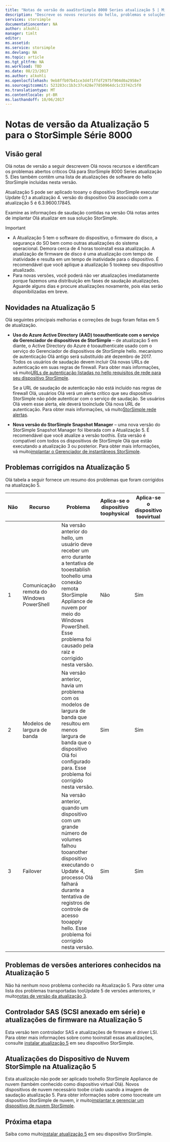 ```yaml
---
title: "Notas de versão do aaaStorSimple 8000 Series atualização 5 | Microsoft Docs"
description: "Descreve os novos recursos do hello, problemas e soluções alternativas para StorSimple 8000 Series atualização 5."
services: storsimple
documentationcenter: NA
author: alkohli
manager: timlt
editor: 
ms.assetid: 
ms.service: storsimple
ms.devlang: NA
ms.topic: article
ms.tgt_pltfrm: NA
ms.workload: TBD
ms.date: 08/23/2017
ms.author: alkohli
ms.openlocfilehash: 9eb8ffb97b41ce3d4f1ffdf2975f904d0a2958e7
ms.sourcegitcommit: 523283cc1b3c37c428e77850964dc1c33742c5f0
ms.translationtype: MT
ms.contentlocale: pt-BR
ms.lasthandoff: 10/06/2017
---
```

# <a name="storsimple-8000-series-update-5-release-notes"></a>Notas de versão da Atualização 5 para o StorSimple Série 8000

## <a name="overview"></a>Visão geral

Olá notas de versão a seguir descrevem Olá novos recursos e identificam os problemas abertos críticos Olá para StorSimple 8000 Series atualização 5. Eles também contêm uma lista de atualizações de software do hello StorSimple incluídas nesta versão.

Atualização 5 pode ser aplicado tooany o dispositivo StorSimple executar Update 0,1 a atualização 4. versão do dispositivo Olá associado com a atualização 5 é 6.3.9600.17845.

Examine as informações de saudação contidas na versão Olá notas antes de implantar Olá atualizar em sua solução StorSimple.

> [!IMPORTANT]
> * A Atualização 5 tem o software do dispositivo, o firmware do disco, a segurança do SO bem como outras atualizações do sistema operacional. Demora cerca de 4 horas tooinstall essa atualização. A atualização de firmware de disco é uma atualização com tempo de inatividade e resulta em um tempo de inatividade para o dispositivo. É recomendável que você aplique a atualização 5 tookeep seu dispositivo atualizado.
> * Para novas versões, você poderá não ver atualizações imediatamente porque fazemos uma distribuição em fases de saudação atualizações. Aguarde alguns dias e procure atualizações novamente, pois elas serão disponibilizadas em breve.

## <a name="whats-new-in-update-5"></a>Novidades na Atualização 5

Olá seguintes principais melhorias e correções de bugs foram feitas em 5 de atualização.

* **Uso do Azure Active Directory (AAD) tooauthenticate com o serviço do Gerenciador de dispositivos de StorSimple** – de atualização 5 em diante, o Active Directory do Azure é tooauthenticate usado com o serviço do Gerenciador de dispositivos de StorSimple hello. mecanismo de autenticação Olá antigo será substituído até dezembro de 2017. Todos os usuários de saudação devem incluir Olá novas URLs de autenticação em suas regras de firewall. Para obter mais informações, vá muito[URLs de autenticação listadas no hello requisitos de rede para seu dispositivo StorSimple](storsimple-8000-system-requirements.md#url-patterns-for-azure-portal).

    Se a URL de saudação de autenticação não está incluído nas regras de firewall Olá, usuários Olá verá um alerta crítico que seu dispositivo StorSimple não pôde autenticar com o serviço de saudação. Se usuários Olá veem esse alerta, ele deverá tooinclude Olá nova URL de autenticação. Para obter mais informações, vá muito[StorSimple rede alertas](storsimple-8000-manage-alerts.md#networking-alerts).

* **Nova versão do StorSimple Snapshot Manager** – uma nova versão do StorSimple Snapshot Manager foi liberada com a Atualização 5. É recomendável que você atualize a versão toothis. Esta versão é compatível com todos os dispositivos de StorSimple Olá que estão executando a atualização 3 ou posterior. Para obter mais informações, vá muito[implantar o Gerenciador de instantâneos StorSimple](storsimple-snapshot-manager-deployment.md).


## <a name="issues-fixed-in-update-5"></a>Problemas corrigidos na Atualização 5

Olá tabela a seguir fornece um resumo dos problemas que foram corrigidos na atualização 5.

| Não | Recurso | Problema | Aplica-se o dispositivo toophysical | Aplica-se o dispositivo toovirtual |
| --- | --- | --- | --- | --- |
| 1 |Comunicação remota do Windows PowerShell |Na versão anterior do hello, um usuário deve receber um erro durante a tentativa de tooestablish toohello uma conexão remota StorSimple Appliance de nuvem por meio do Windows PowerShell. Esse problema foi causado pela raiz e corrigido nesta versão. |Não |Sim |
| 2 |Modelos de largura de banda |Na versão anterior, havia um problema com os modelos de largura de banda que resultou em menos largura de banda que o dispositivo Olá foi configurado para. Esse problema foi corrigido nesta versão. |Sim |Sim |
| 3 |Failover |Na versão anterior, quando um dispositivo com um grande número de volumes falhou tooanother dispositivo executando o Update 4, processo Olá falhará durante a tentativa de registros de controle de acesso tooapply hello. Esse problema foi corrigido nesta versão. |Sim |Sim |



## <a name="known-issues-in-update-5-from-previous-releases"></a>Problemas de versões anteriores conhecidos na Atualização 5

Não há nenhum novo problema conhecido na Atualização 5. Para obter uma lista dos problemas transportadas tooUpdate 5 de versões anteriores, ir muito[notas de versão da atualização 3](storsimple-update3-release-notes.md#known-issues-in-update-3).

## <a name="serial-attached-scsi-sas-controller-and-firmware-updates-in-update-5"></a>Controlador SAS (SCSI anexado em série) e atualizações de firmware na Atualização 5

Esta versão tem controlador SAS e atualizações de firmware e driver LSI. Para obter mais informações sobre como tooinstall essas atualizações, consulte [instalar atualização 5](storsimple-8000-install-update-5.md) em seu dispositivo StorSimple.

## <a name="storsimple-cloud-appliance-updates-in-update-5"></a>Atualizações do Dispositivo de Nuvem StorSimple na Atualização 5

Esta atualização não pode ser aplicado toohello StorSimple Appliance de nuvem (também conhecido como dispositivo virtual Olá). Novos dispositivos de nuvem necessário toobe criado usando a imagem de saudação atualização 5. Para obter informações sobre como toocreate um dispositivo StorSimple de nuvem, ir muito[implantar e gerenciar um dispositivo de nuvem StorSimple](storsimple-8000-cloud-appliance-u2.md).

## <a name="next-step"></a>Próxima etapa

Saiba como muito[instalar atualização 5](storsimple-8000-install-update-5.md) em seu dispositivo StorSimple.

